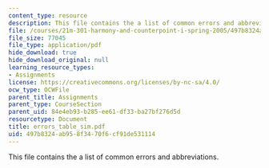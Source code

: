 ```yaml
---
content_type: resource
description: This file contains the a list of common errors and abbreviations.
file: /courses/21m-301-harmony-and-counterpoint-i-spring-2005/497b8324ab958f3470f6cf91de531114_errors_table_sim.pdf
file_size: 77045
file_type: application/pdf
hide_download: true
hide_download_original: null
learning_resource_types:
- Assignments
license: https://creativecommons.org/licenses/by-nc-sa/4.0/
ocw_type: OCWFile
parent_title: Assignments
parent_type: CourseSection
parent_uid: 84e4eb93-b285-ee61-df33-ba27bf276d5d
resourcetype: Document
title: errors_table_sim.pdf
uid: 497b8324-ab95-8f34-70f6-cf91de531114
---
```

This file contains the a list of common errors and abbreviations.